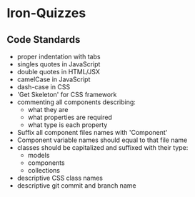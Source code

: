 # Iron-Quizzes

## Code Standards

* proper indentation with tabs
* singles quotes in JavaScript
* double quotes in HTML/JSX
* camelCase in JavaScript
* dash-case in CSS
* 'Get Skeleton' for CSS framework
* commenting all components describing:
    * what they are
    * what properties are required
    * what type is each property
* Suffix all component files names with 'Component'
* Component variable names should equal to that file name
* classes should be capitalized and suffixed with their type:
    * models
    * components
    * collections
* descriptive CSS class names
* descriptive git commit and branch name
